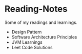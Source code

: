 # Reading-Notes
Some of my readings and learnings.
*  Design Pattern
*  Software Architecture Principles
*  JVM Learnings
*  Leet Code Solutions
